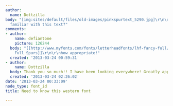 ```yaml
---
author:
  name: Dottzilla
body: "[img:sites/default/files/old-images/pinkspurtext_5290.jpg]\r\n\r\nIs anyone
  familiar with this text?"
comments:
- author:
    name: defiantone
    picture: 126244
  body: "[[http://www.myfonts.com/fonts/letterheadfonts/lhf-fancy-full/spurs-regular/|Fancy
    Full Spurs]]\r\n\r\nhow appropriate!"
  created: '2013-03-24 00:59:31'
- author:
    name: Dottzilla
  body: Thank you so much!! I have been looking everywhere! Greatly appreciated!
  created: '2013-03-24 02:26:02'
date: '2013-03-24 00:33:09'
node_type: font_id
title: Need to know this western font

---
```

